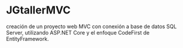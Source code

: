 # JGtallerMVC
creación de un proyecto web MVC con conexión a base de  datos SQL Server, utilizando ASP.NET Core y el enfoque CodeFirst de EntityFramework.
